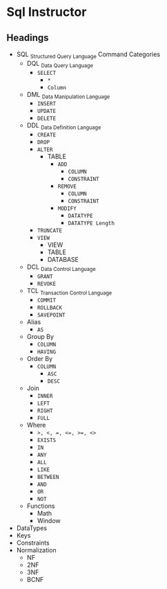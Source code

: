 # Sql Instructor
## Headings
- SQL <sub>Structured Query Language</sub> Command Categories
  - DQL <sub>Data Query Language</sub>
      - `SELECT`
        - `*`
        - `Column`
  - DML <sub>Data Manipulation Language</sub>
    - `INSERT`
    - `UPDATE`
    - `DELETE`
  - DDL <sub>Data Definition Language</sub>
    - `CREATE`
    - `DROP`
    - `ALTER`
      - TABLE
        - `ADD`
          - `COLUMN`
          - `CONSTRAINT`
        - `REMOVE`
          - `COLUMN`
          - `CONSTRAINT`
        - `MODIFY`
          - `DATATYPE`
          - `DATATYPE Length`
    - `TRUNCATE`
    - `VIEW`
      - VIEW
      - TABLE
      - DATABASE
  - DCL <sub>Data Control Language</sub>
    - `GRANT`
    - `REVOKE`
  - TCL <sub>Transaction Control Language</sub>
    - `COMMIT`
    - `ROLLBACK`
    - `SAVEPOINT`
  - Alias
    - `AS`
  - Group By
    - `COLUMN`
    - `HAVING`
  - Order By
    - `COLUMN`
      - `ASC`
      - `DESC`
  - Join
    - `INNER`
    - `LEFT`
    - `RIGHT`
    - `FULL`
  - Where
    - `>, <, =, <=, >=, <>`
    - `EXISTS`
    - `IN`
    - `ANY`
    - `ALL`
    - `LIKE`
    - `BETWEEN`
    - `AND`
    - `OR`
    - `NOT`
  - Functions
    - Math
    - Window
- DataTypes
- Keys
- Constraints
- Normalization
  - NF
  - 2NF
  - 3NF
  - BCNF
